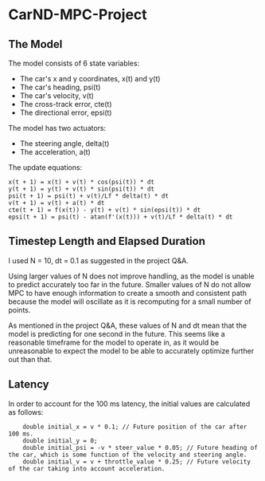# CarND-MPC-Project

## The Model

The model consists of 6 state variables:
* The car's x and y coordinates, x(t) and y(t)
* The car's heading, psi(t)
* The car's velocity, v(t)
* The cross-track error, cte(t)
* The directional error, epsi(t)

The model has two actuators:
* The steering angle, delta(t)
* The acceleration, a(t)

The update equations:
```
x(t + 1) = x(t) + v(t) * cos(psi(t)) * dt
y(t + 1) = y(t) + v(t) * sin(psi(t)) * dt
psi(t + 1) = psi(t) + v(t)/Lf * delta(t) * dt
v(t + 1) = v(t) + a(t) * dt
cte(t + 1) = f(x(t)) - y(t) + v(t) * sin(epsi(t)) * dt
epsi(t + 1) = psi(t) - atan(f'(x(t))) + v(t)/Lf * delta(t) * dt 
```

## Timestep Length and Elapsed Duration

I used N = 10, dt = 0.1 as suggested in the project Q&A.

Using larger values of N does not improve handling, as the model is unable to predict accurately too far in the future. Smaller values of N do not allow MPC to have enough information to create a smooth and consistent path because the model will oscillate as it is recomputing for a small number of points.

As mentioned in the project Q&A, these values of N and dt mean that the model is predicting for one second in the future. This seems like a reasonable timeframe for the model to operate in, as it would be unreasonable to expect the model to be able to accurately optimize further out than that.

## Latency

In order to account for the 100 ms latency, the initial values are calculated as follows:
```
    double initial_x = v * 0.1; // Future position of the car after 100 ms.
    double initial_y = 0;
    double initial_psi = -v * steer_value * 0.05; // Future heading of the car, which is some function of the velocity and steering angle.
    double initial_v = v + throttle_value * 0.25; // Future velocity of the car taking into account acceleration.
```
 
